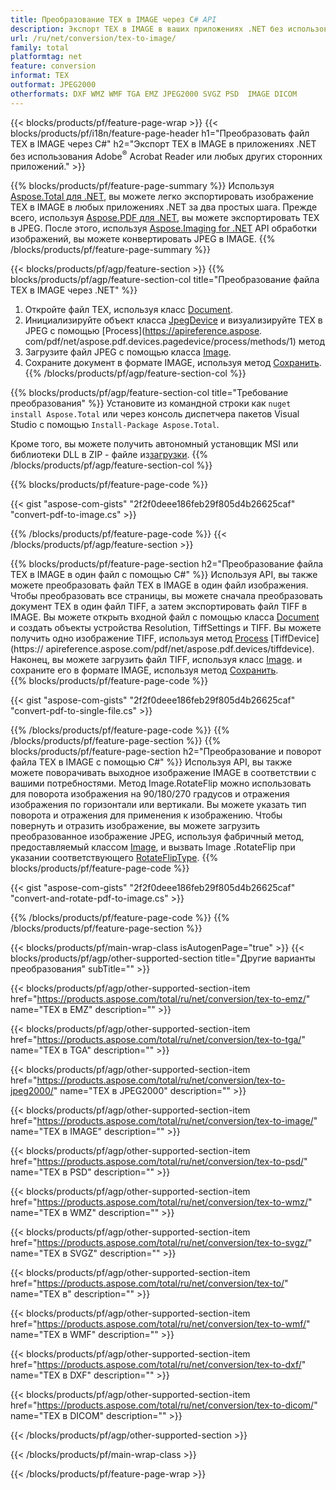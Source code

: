 ```yaml
---
title: Преобразование TEX в IMAGE через C# API
description: Экспорт TEX в IMAGE в ваших приложениях .NET без использования каких-либо сторонних приложений.
url: /ru/net/conversion/tex-to-image/
family: total
platformtag: net
feature: conversion
informat: TEX
outformat: JPEG2000
otherformats: DXF WMZ WMF TGA EMZ JPEG2000 SVGZ PSD  IMAGE DICOM
---
```

{{< blocks/products/pf/feature-page-wrap >}}
{{< blocks/products/pf/i18n/feature-page-header h1="Преобразовать файл TEX в IMAGE через C#" h2="Экспорт TEX в IMAGE в приложениях .NET без использования Adobe<sup>&reg;</sup> Acrobat Reader или любых других сторонних приложений." >}}

{{% blocks/products/pf/feature-page-summary %}}
Используя [Aspose.Total для .NET](https://products.aspose.com/total/net/), вы можете легко экспортировать изображение TEX в IMAGE в любых приложениях .NET за два простых шага. Прежде всего, используя [Aspose.PDF для .NET](https://products.aspose.com/pdf/net/), вы можете экспортировать TEX в JPEG. После этого, используя [Aspose.Imaging for .NET](https://products.aspose.com/imaging/net/) API обработки изображений, вы можете конвертировать JPEG в IMAGE.
{{% /blocks/products/pf/feature-page-summary  %}}

{{< blocks/products/pf/agp/feature-section >}}
{{% blocks/products/pf/agp/feature-section-col title="Преобразование файла TEX в IMAGE через .NET" %}}
1. Откройте файл TEX, используя класс [Document](https://apireference.aspose.com/pdf/net/aspose.pdf/document).
2. Инициализируйте объект класса [JpegDevice](https://apireference.aspose.com/pdf/net/aspose.pdf.devices/jpegdevice) и визуализируйте TEX в JPEG с помощью [Process](https://apireference.aspose. com/pdf/net/aspose.pdf.devices.pagedevice/process/methods/1) метод
3. Загрузите файл JPEG с помощью класса [Image](https://apireference.aspose.com/imaging/net/aspose.imaging/image).
4. Сохраните документ в формате IMAGE, используя метод [Сохранить](https://apireference.aspose.com/imaging/net/aspose.imaging.image/save/methods/4).
{{% /blocks/products/pf/agp/feature-section-col %}}

{{% blocks/products/pf/agp/feature-section-col title="Требование преобразования" %}}
Установите из командной строки как ```nuget install Aspose.Total``` или через консоль диспетчера пакетов Visual Studio с помощью ```Install-Package Aspose.Total```.

Кроме того, вы можете получить автономный установщик MSI или библиотеки DLL в ZIP - файле из[загрузки](https://downloads.aspose.com/total/net).
{{% /blocks/products/pf/agp/feature-section-col %}}

{{% blocks/products/pf/feature-page-code %}}

{{< gist "aspose-com-gists" "2f2f0deee186feb29f805d4b26625caf" "convert-pdf-to-image.cs" >}}


{{% /blocks/products/pf/feature-page-code %}}
{{< /blocks/products/pf/agp/feature-section >}}

{{% blocks/products/pf/feature-page-section  h2="Преобразование файла TEX в IMAGE в один файл с помощью С#" %}}
Используя API, вы также можете преобразовать файл TEX в IMAGE в один файл изображения. Чтобы преобразовать все страницы, вы можете сначала преобразовать документ TEX в один файл TIFF, а затем экспортировать файл TIFF в IMAGE. Вы можете открыть входной файл с помощью класса [Document](https://apireference.aspose.com/pdf/net/aspose.pdf/document) и создать объекты устройства Resolution, TiffSettings и TIFF. Вы можете получить одно изображение TIFF, используя метод [Process](https://apireference.aspose.com/pdf/net/aspose.pdf.devices.documentdevice/process/methods/3) [TiffDevice](https:// apireference.aspose.com/pdf/net/aspose.pdf.devices/tiffdevice). Наконец, вы можете загрузить файл TIFF, используя класс [Image](https://apireference.aspose.com/imaging/net/aspose.imaging/image).
и сохраните его в формате IMAGE, используя метод [Сохранить](https://apireference.aspose.com/imaging/net/aspose.imaging.image/save/methods/4).  
{{% blocks/products/pf/feature-page-code %}}

{{< gist "aspose-com-gists" "2f2f0deee186feb29f805d4b26625caf" "convert-pdf-to-single-file.cs" >}}

{{% /blocks/products/pf/feature-page-code  %}}
{{% /blocks/products/pf/feature-page-section %}}
{{% blocks/products/pf/feature-page-section  h2="Преобразование и поворот файла TEX в IMAGE с помощью C#" %}}
Используя API, вы также можете поворачивать выходное изображение IMAGE в соответствии с вашими потребностями. Метод Image.RotateFlip можно использовать для поворота изображения на 90/180/270 градусов и отражения изображения по горизонтали или вертикали. Вы можете указать тип поворота и отражения для применения к изображению. Чтобы повернуть и отразить изображение, вы можете загрузить преобразованное изображение JPEG, используя фабричный метод, предоставляемый классом [Image](https://apireference.aspose.com/imaging/net/aspose.imaging/image), и вызвать Image .RotateFlip при указании соответствующего [RotateFlipType](https://apireference.aspose.com/imaging/net/aspose.imaging/rotatefliptype). 
{{% blocks/products/pf/feature-page-code %}}

{{< gist "aspose-com-gists" "2f2f0deee186feb29f805d4b26625caf" "convert-and-rotate-pdf-to-image.cs" >}}

{{% /blocks/products/pf/feature-page-code  %}}
{{% /blocks/products/pf/feature-page-section %}}

{{< blocks/products/pf/main-wrap-class isAutogenPage="true" >}}
{{< blocks/products/pf/agp/other-supported-section title="Другие варианты преобразования" subTitle="" >}}

{{< blocks/products/pf/agp/other-supported-section-item href="https://products.aspose.com/total/ru/net/conversion/tex-to-emz/" name="TEX в EMZ" description="" >}}

{{< blocks/products/pf/agp/other-supported-section-item href="https://products.aspose.com/total/ru/net/conversion/tex-to-tga/" name="TEX в TGA" description="" >}}

{{< blocks/products/pf/agp/other-supported-section-item href="https://products.aspose.com/total/ru/net/conversion/tex-to-jpeg2000/" name="TEX в JPEG2000" description="" >}}

{{< blocks/products/pf/agp/other-supported-section-item href="https://products.aspose.com/total/ru/net/conversion/tex-to-image/" name="TEX в IMAGE" description="" >}}

{{< blocks/products/pf/agp/other-supported-section-item href="https://products.aspose.com/total/ru/net/conversion/tex-to-psd/" name="TEX в PSD" description="" >}}

{{< blocks/products/pf/agp/other-supported-section-item href="https://products.aspose.com/total/ru/net/conversion/tex-to-wmz/" name="TEX в WMZ" description="" >}}

{{< blocks/products/pf/agp/other-supported-section-item href="https://products.aspose.com/total/ru/net/conversion/tex-to-svgz/" name="TEX в SVGZ" description="" >}}

{{< blocks/products/pf/agp/other-supported-section-item href="https://products.aspose.com/total/ru/net/conversion/tex-to/" name="TEX в" description="" >}}

{{< blocks/products/pf/agp/other-supported-section-item href="https://products.aspose.com/total/ru/net/conversion/tex-to-wmf/" name="TEX в WMF" description="" >}}

{{< blocks/products/pf/agp/other-supported-section-item href="https://products.aspose.com/total/ru/net/conversion/tex-to-dxf/" name="TEX в DXF" description="" >}}

{{< blocks/products/pf/agp/other-supported-section-item href="https://products.aspose.com/total/ru/net/conversion/tex-to-dicom/" name="TEX в DICOM" description="" >}}



{{< /blocks/products/pf/agp/other-supported-section >}}

{{< /blocks/products/pf/main-wrap-class >}}

{{< /blocks/products/pf/feature-page-wrap >}}